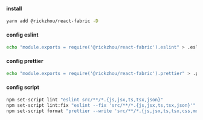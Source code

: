 #### install

```bash
yarn add @rickzhou/react-fabric -D
```

#### config eslint

```bash
echo "module.exports = require('@rickzhou/react-fabric').eslint" > .eslintrc.cjs;
```

#### config prettier

```bash
echo "module.exports = require('@rickzhou/react-fabric').prettier" > .prettierrc.cjs;
```

#### config script

```bash
npm set-script lint "eslint src/**/*.{js,jsx,ts,tsx,json}"
npm set-script lint:fix "eslint --fix 'src/**/*.{js,jsx,ts,tsx,json}'"
npm set-script format "prettier --write 'src/**/*.{js,jsx,ts,tsx,css,md,json}' --config ./.prettierrc"
```
